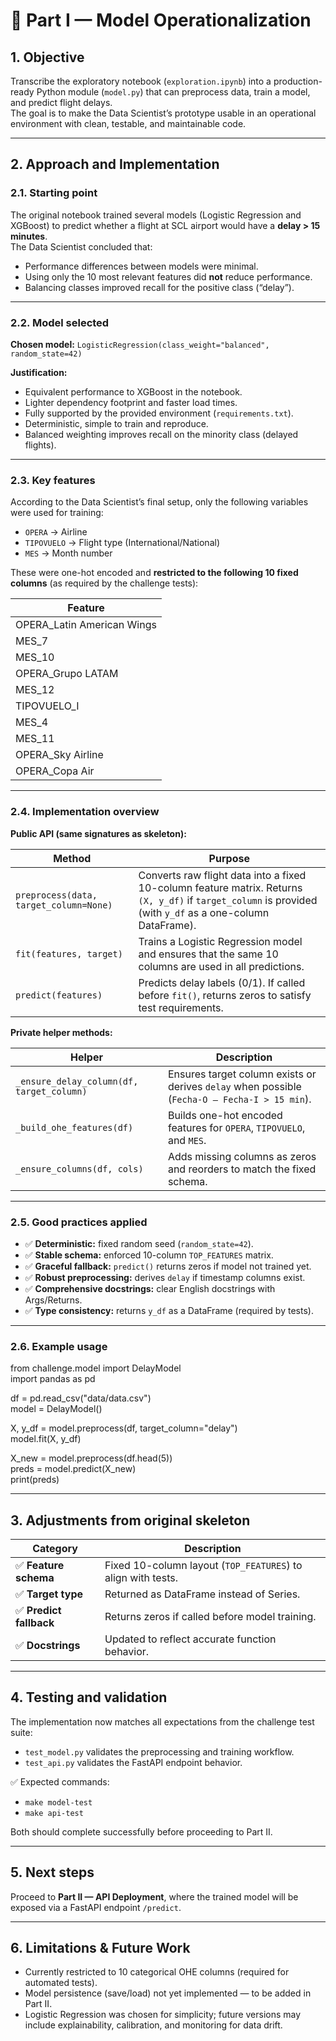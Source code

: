 # 🧩 Part I — Model Operationalization

## 1. Objective
Transcribe the exploratory notebook (`exploration.ipynb`) into a production-ready Python module (`model.py`) that can preprocess data, train a model, and predict flight delays.  
The goal is to make the Data Scientist’s prototype usable in an operational environment with clean, testable, and maintainable code.

---

## 2. Approach and Implementation

### 2.1. Starting point
The original notebook trained several models (Logistic Regression and XGBoost) to predict whether a flight at SCL airport would have a **delay > 15 minutes**.  
The Data Scientist concluded that:
- Performance differences between models were minimal.
- Using only the 10 most relevant features did **not** reduce performance.
- Balancing classes improved recall for the positive class (“delay”).

---

### 2.2. Model selected
**Chosen model:** `LogisticRegression(class_weight="balanced", random_state=42)`

**Justification:**
- Equivalent performance to XGBoost in the notebook.
- Lighter dependency footprint and faster load times.
- Fully supported by the provided environment (`requirements.txt`).
- Deterministic, simple to train and reproduce.
- Balanced weighting improves recall on the minority class (delayed flights).

---

### 2.3. Key features
According to the Data Scientist’s final setup, only the following variables were used for training:
- `OPERA` → Airline
- `TIPOVUELO` → Flight type (International/National)
- `MES` → Month number

These were one-hot encoded and **restricted to the following 10 fixed columns** (as required by the challenge tests):

| Feature |
|----------|
| OPERA_Latin American Wings |
| MES_7 |
| MES_10 |
| OPERA_Grupo LATAM |
| MES_12 |
| TIPOVUELO_I |
| MES_4 |
| MES_11 |
| OPERA_Sky Airline |
| OPERA_Copa Air |

---

### 2.4. Implementation overview

**Public API (same signatures as skeleton):**

| Method | Purpose |
|--------|---------|
| `preprocess(data, target_column=None)` | Converts raw flight data into a fixed 10-column feature matrix. Returns `(X, y_df)` if `target_column` is provided (with `y_df` as a one-column DataFrame). |
| `fit(features, target)` | Trains a Logistic Regression model and ensures that the same 10 columns are used in all predictions. |
| `predict(features)` | Predicts delay labels (0/1). If called before `fit()`, returns zeros to satisfy test requirements. |

**Private helper methods:**

| Helper | Description |
|--------|-------------|
| `_ensure_delay_column(df, target_column)` | Ensures target column exists or derives `delay` when possible (`Fecha-O – Fecha-I > 15 min`). |
| `_build_ohe_features(df)` | Builds one-hot encoded features for `OPERA`, `TIPOVUELO`, and `MES`. |
| `_ensure_columns(df, cols)` | Adds missing columns as zeros and reorders to match the fixed schema. |

---

### 2.5. Good practices applied
- ✅ **Deterministic:** fixed random seed (`random_state=42`).
- ✅ **Stable schema:** enforced 10-column `TOP_FEATURES` matrix.
- ✅ **Graceful fallback:** `predict()` returns zeros if model not trained yet.
- ✅ **Robust preprocessing:** derives `delay` if timestamp columns exist.
- ✅ **Comprehensive docstrings:** clear English docstrings with Args/Returns.
- ✅ **Type consistency:** returns `y_df` as a DataFrame (required by tests).

---

### 2.6. Example usage
from challenge.model import DelayModel  
import pandas as pd

df = pd.read_csv("data/data.csv")  
model = DelayModel()

X, y_df = model.preprocess(df, target_column="delay")  
model.fit(X, y_df)

X_new = model.preprocess(df.head(5))  
preds = model.predict(X_new)  
print(preds)

---

## 3. Adjustments from original skeleton
| Category | Description |
|----------|-------------|
| ✅ **Feature schema** | Fixed 10-column layout (`TOP_FEATURES`) to align with tests. |
| ✅ **Target type** | Returned as DataFrame instead of Series. |
| ✅ **Predict fallback** | Returns zeros if called before model training. |
| ✅ **Docstrings** | Updated to reflect accurate function behavior. |

---

## 4. Testing and validation
The implementation now matches all expectations from the challenge test suite:
- `test_model.py` validates the preprocessing and training workflow.
- `test_api.py` validates the FastAPI endpoint behavior.

✅ Expected commands:
- `make model-test`
- `make api-test`

Both should complete successfully before proceeding to Part II.

---

## 5. Next steps
Proceed to **Part II — API Deployment**, where the trained model will be exposed via a FastAPI endpoint `/predict`.

---

## 6. Limitations & Future Work
- Currently restricted to 10 categorical OHE columns (required for automated tests).
- Model persistence (save/load) not yet implemented — to be added in Part II.
- Logistic Regression was chosen for simplicity; future versions may include explainability, calibration, and monitoring for data drift.
